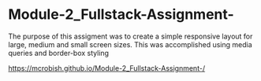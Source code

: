 # Module-2_Fullstack-Assignment-

The purpose of this assigment was to create a simple responsive layout for large, medium and small screen sizes. This was accomplished using media queries and border-box styling

https://mcrobish.github.io/Module-2_Fullstack-Assignment-/
